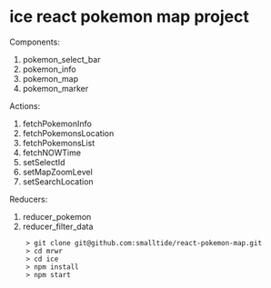 # ice react pokemon map project

Components:
1. pokemon_select_bar
2. pokemon_info
3. pokemon_map
4. pokemon_marker

Actions:
1. fetchPokemonInfo
2. fetchPokemonsLocation
3. fetchPokemonsList
4. fetchNOWTime
5. setSelectId
6. setMapZoomLevel
7. setSearchLocation

Reducers:
1. reducer_pokemon
2. reducer_filter_data

```
	> git clone git@github.com:smalltide/react-pokemon-map.git
	> cd mrwr
	> cd ice
	> npm install
	> npm start
```